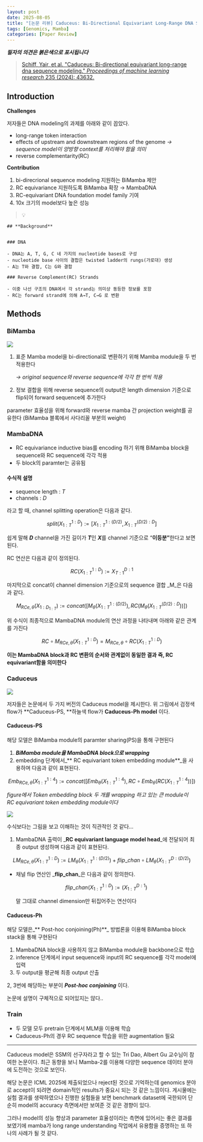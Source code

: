 ```yaml
---
layout: post
date: 2025-08-05
title: "[논문 리뷰] Caduceus: Bi-Directional Equivariant Long-Range DNA Sequence Modeling"
tags: [Genomics, Mamba]
categories: [Paper Review]
---
```


<span class="notion-red">_**필자의 의견은 붉은색으로 표시됩니다**_</span>


> [Schiff, Yair, et al. "Caduceus: Bi-directional equivariant long-range dna sequence modeling." ](https://pmc.ncbi.nlm.nih.gov/articles/PMC12189541/)[_Proceedings of machine learning research_](https://pmc.ncbi.nlm.nih.gov/articles/PMC12189541/)[ 235 (2024): 43632.](https://pmc.ncbi.nlm.nih.gov/articles/PMC12189541/)



## Introduction


**Challenges**


저자들은 DNA modeling의 과제를 아래와 같이 꼽았다.

- long-range token interaction
- effects of upstream and downstream regions of the genome 
_→ sequence model이 양방향 context를 처리해야 함을 의미_
- reverse complementarity(RC)

**Contribution**

1. bi-direcrional sequence modeling 지원하는 BiMamba 제안
1. RC equivariance 지원하도록 BiMamba 확장 → MambaDNA
1. RC-equivariant DNA foundation model family 기여
1. 10x 크기의 model보다 높은 성능

> 💡 


	## **Background**


	### DNA

	- DNA는 A, T, G, C 네 가지의 nucleotide bases로 구성
	- nucleotide base 사이의 결합은 twisted ladder의 rungs(가로대) 생성
	- A는 T와 결합, C는 G와 결합

	### Reverse Complement(RC) Strands

	- 이중 나선 구조의 DNA에서 각 strand는 의미상 동등한 정보를 포함
	- RC는 forward strand에 의해 A→T, C→G 로 변환


## Methods



### BiMamba


![](https://prod-files-secure.s3.us-west-2.amazonaws.com/542b861c-36a8-4051-84e5-8804b6728dba/2c247d59-7815-4980-99f0-8f0d21f445a7/image.png?X-Amz-Algorithm=AWS4-HMAC-SHA256&X-Amz-Content-Sha256=UNSIGNED-PAYLOAD&X-Amz-Credential=ASIAZI2LB466TD5EBPX6%2F20250816%2Fus-west-2%2Fs3%2Faws4_request&X-Amz-Date=20250816T170108Z&X-Amz-Expires=3600&X-Amz-Security-Token=IQoJb3JpZ2luX2VjEC0aCXVzLXdlc3QtMiJIMEYCIQCnEYraaLBZDwLPpYHJe7%2FyP2z8%2BFKCnKEs226YlQG5fgIhAMWM0g1G5mHiimDY2ahT6XiUFR93b2ImJmdDFrhZGzd0Kv8DCHYQABoMNjM3NDIzMTgzODA1Igx5CG4zrgHjRNZGDt0q3ANhryH9%2FRbHIxMhYT5Z7Kr6bk7XFocOvmRBLC0L4Pev6SrD2PzFZ9XrhP9xRcSHznwBJitduxIRb1gz4vXmmfgfuwXBeJMgW8K0TxelOM7sdy1ATcDKWLBDYBir2c9xW6WSfgHgNzJNhNoOQHWg6WxVFtZ55eEiq9AI29pSqrRKu1Sfjuqdxo7nuQlQ2dxw9aPEUJPdCUki%2BrB35LOKiJx2hR5wFwUPWe%2BxqRAfoBuqiH2oCEZudvAPR9eXEYwTUaMhhBnnxoIGNMBFM%2FcR03qo61sOLO4NKdhfQOtsierdMGN7Rigx0aXi%2FkoPIHjaNiWvA%2Fpv%2B3Khj7XjYPsSHNd4lE5YbisTVaQhZYxsdEbObljfFiApsgtnLJ1O90tYOlnaemISrYDv5gqp58MLdlI1V2mwxmvi%2B5GLQc9fLPRtL6wgPHq2lR5ZHletGoHxngDOMU02vPHiL9bFWkHhaAvIy4Tzp1lU89w%2BpNrkfJaUKwSxw5QpYBo3ZVi18nL4o00G7maD3nIKaY5a1u%2FRwKP0Dz%2B%2FUXYTblEwy5hpvQL2Ca65Z7xqnyB4B1x1z%2BK6PKAqZ%2FW5uCzZB%2FbyAtpRwyusKr%2F5EE%2FNXgYJw1XHRbtf8K142qez2qniMnr%2FgzCm%2FYHFBjqkAdI50d6E77h0eQ8LYDBWYV%2BUk9G0TiomD836%2F7vAHKa9LNQ7mP3Uhkei74zJJ1uS2FSIR2wRFfYG4m6zVSYZY0SH9XJmLTcFsct2TCQO5aaDY9OaljiyC7JiOpzik4hR69NXEJd%2FrQsQXai88APGoMBoP6EBLfwHdoWxU2ur3X8lDh%2BfFAPdevWVbwFs2pjTMh697kgCJTqZMowA7481f35xXcNu&X-Amz-Signature=ef2b1bdcc308aacee199341cfd90de18f931d49b0429f869a54a2b2e159730fd&X-Amz-SignedHeaders=host&x-amz-checksum-mode=ENABLED&x-id=GetObject)

1. 표준 Mamba model을 bi-directional로 변환하기 위해 Mamba module을 두 번 적용한다

	_→ original sequence와 reverse sequence에 각각 한 번씩 적용_

1. 정보 결합을 위해 reverse sequence의 output은 length dimension 기준으로 flip되어 forward sequence에 추가한다

parameter 효율성을 위해 forward와 reverse mamba 간 projection weight를 공유한다 (BiMamba 블록에서 사다리꼴 부분의 weight)



### MambaDNA

- RC equivariance inductive bias를 encoding 하기 위해 BiMamba block을 sequence와 RC sequence에 각각 적용
- 두 block의 paramter는 공유됨


#### 수식적 설명

- sequence length : _T_
- channels : _D_

라고 할 때,  channel splitting operation은 다음과 같다.


$$
split(X^{1:D}_{1:T}):=[X^{1:(D/2)}_{1:T},X^{(D/2):D}_{1:T}]
$$


<span class="notion-red">쉽게 말해 </span><span class="notion-red">_**D**_</span><span class="notion-red"> channel을 가진 길이가 </span><span class="notion-red">_**T**_</span><span class="notion-red">인 </span><span class="notion-red">_**X**_</span><span class="notion-red">를 channel 기준으로 “</span><span class="notion-red">**이등분”**</span><span class="notion-red">한다고 보면 된다.</span>


RC 연산은 다음과 같이 정의된다.


$$
RC(X^{1:D}_{1:T}):=X^{D:1}_{T:1}
$$


마지막으로 concat이 channel dimension 기준으로의 sequence 결합 _M_은 다음과 같다.


$$
M_{RCe,\theta}(X_{1:D_{1:T}}):=concat([M_{\theta}(X^{1:(D/2)}_{1:T}),RC(M_{\theta}(X^{(D/2):D}_{1:T}))])
$$


위 수식이 최종적으로 MambaDNA module의 연산 과정을 나타내며 아래와 같은 관계를 가진다


$$
RC\circ M_{RCe,\theta}(X^{1:D}_{1:T}) = M_{RCe,\theta} \circ RC(X^{1:D}_{1:T})
$$


**이는 MambaDNA block과 RC 변환의 순서와 관계없이 동일한 결과 즉, RC equivariant함을 의미한다**



### Caduceus


![](https://prod-files-secure.s3.us-west-2.amazonaws.com/542b861c-36a8-4051-84e5-8804b6728dba/f94a60d7-8145-473b-aef9-7c68d3ec604a/image.png?X-Amz-Algorithm=AWS4-HMAC-SHA256&X-Amz-Content-Sha256=UNSIGNED-PAYLOAD&X-Amz-Credential=ASIAZI2LB466TD5EBPX6%2F20250816%2Fus-west-2%2Fs3%2Faws4_request&X-Amz-Date=20250816T170108Z&X-Amz-Expires=3600&X-Amz-Security-Token=IQoJb3JpZ2luX2VjEC0aCXVzLXdlc3QtMiJIMEYCIQCnEYraaLBZDwLPpYHJe7%2FyP2z8%2BFKCnKEs226YlQG5fgIhAMWM0g1G5mHiimDY2ahT6XiUFR93b2ImJmdDFrhZGzd0Kv8DCHYQABoMNjM3NDIzMTgzODA1Igx5CG4zrgHjRNZGDt0q3ANhryH9%2FRbHIxMhYT5Z7Kr6bk7XFocOvmRBLC0L4Pev6SrD2PzFZ9XrhP9xRcSHznwBJitduxIRb1gz4vXmmfgfuwXBeJMgW8K0TxelOM7sdy1ATcDKWLBDYBir2c9xW6WSfgHgNzJNhNoOQHWg6WxVFtZ55eEiq9AI29pSqrRKu1Sfjuqdxo7nuQlQ2dxw9aPEUJPdCUki%2BrB35LOKiJx2hR5wFwUPWe%2BxqRAfoBuqiH2oCEZudvAPR9eXEYwTUaMhhBnnxoIGNMBFM%2FcR03qo61sOLO4NKdhfQOtsierdMGN7Rigx0aXi%2FkoPIHjaNiWvA%2Fpv%2B3Khj7XjYPsSHNd4lE5YbisTVaQhZYxsdEbObljfFiApsgtnLJ1O90tYOlnaemISrYDv5gqp58MLdlI1V2mwxmvi%2B5GLQc9fLPRtL6wgPHq2lR5ZHletGoHxngDOMU02vPHiL9bFWkHhaAvIy4Tzp1lU89w%2BpNrkfJaUKwSxw5QpYBo3ZVi18nL4o00G7maD3nIKaY5a1u%2FRwKP0Dz%2B%2FUXYTblEwy5hpvQL2Ca65Z7xqnyB4B1x1z%2BK6PKAqZ%2FW5uCzZB%2FbyAtpRwyusKr%2F5EE%2FNXgYJw1XHRbtf8K142qez2qniMnr%2FgzCm%2FYHFBjqkAdI50d6E77h0eQ8LYDBWYV%2BUk9G0TiomD836%2F7vAHKa9LNQ7mP3Uhkei74zJJ1uS2FSIR2wRFfYG4m6zVSYZY0SH9XJmLTcFsct2TCQO5aaDY9OaljiyC7JiOpzik4hR69NXEJd%2FrQsQXai88APGoMBoP6EBLfwHdoWxU2ur3X8lDh%2BfFAPdevWVbwFs2pjTMh697kgCJTqZMowA7481f35xXcNu&X-Amz-Signature=d2018f0d70dcdcfe8493b392ab47c2e0b8428a23b5095b9328f0c763e99b5fe2&X-Amz-SignedHeaders=host&x-amz-checksum-mode=ENABLED&x-id=GetObject)


저자들은 논문에서 두 가지 버전의 Caduceus model을 제시한다. 위 그림에서 검정색 flow가 **Caduceus-PS, **하늘색 flow가 **Caduceus-Ph model** 이다.



#### Caduceus-PS


해당 모델은 BiMamba module의 paramter sharing(PS)을 통해 구현된다

1. _**BiMamba module을 MambaDNA block으로 wrapping**_
1. embedding 단계에서_** RC equivariant token embedding module**_을 사용하며 다음과 같이 표현된다.

$$
Emb_{RCe,\theta}(X^{1:4}_{1:T}):=concat([Emb_{\theta}(X^{1:4}_{1:T}),RC \circ Emb_{\theta}(RC(X^{1:4}_{1:T}))])
$$


_figure에서 Token embedding block 두 개를 wrapping 하고 있는 큰 module이 RC equivariant token embedding module이다_


![](https://prod-files-secure.s3.us-west-2.amazonaws.com/542b861c-36a8-4051-84e5-8804b6728dba/b175e4da-71eb-4e91-8c23-a06dabe673c9/image.png?X-Amz-Algorithm=AWS4-HMAC-SHA256&X-Amz-Content-Sha256=UNSIGNED-PAYLOAD&X-Amz-Credential=ASIAZI2LB466TD5EBPX6%2F20250816%2Fus-west-2%2Fs3%2Faws4_request&X-Amz-Date=20250816T170108Z&X-Amz-Expires=3600&X-Amz-Security-Token=IQoJb3JpZ2luX2VjEC0aCXVzLXdlc3QtMiJIMEYCIQCnEYraaLBZDwLPpYHJe7%2FyP2z8%2BFKCnKEs226YlQG5fgIhAMWM0g1G5mHiimDY2ahT6XiUFR93b2ImJmdDFrhZGzd0Kv8DCHYQABoMNjM3NDIzMTgzODA1Igx5CG4zrgHjRNZGDt0q3ANhryH9%2FRbHIxMhYT5Z7Kr6bk7XFocOvmRBLC0L4Pev6SrD2PzFZ9XrhP9xRcSHznwBJitduxIRb1gz4vXmmfgfuwXBeJMgW8K0TxelOM7sdy1ATcDKWLBDYBir2c9xW6WSfgHgNzJNhNoOQHWg6WxVFtZ55eEiq9AI29pSqrRKu1Sfjuqdxo7nuQlQ2dxw9aPEUJPdCUki%2BrB35LOKiJx2hR5wFwUPWe%2BxqRAfoBuqiH2oCEZudvAPR9eXEYwTUaMhhBnnxoIGNMBFM%2FcR03qo61sOLO4NKdhfQOtsierdMGN7Rigx0aXi%2FkoPIHjaNiWvA%2Fpv%2B3Khj7XjYPsSHNd4lE5YbisTVaQhZYxsdEbObljfFiApsgtnLJ1O90tYOlnaemISrYDv5gqp58MLdlI1V2mwxmvi%2B5GLQc9fLPRtL6wgPHq2lR5ZHletGoHxngDOMU02vPHiL9bFWkHhaAvIy4Tzp1lU89w%2BpNrkfJaUKwSxw5QpYBo3ZVi18nL4o00G7maD3nIKaY5a1u%2FRwKP0Dz%2B%2FUXYTblEwy5hpvQL2Ca65Z7xqnyB4B1x1z%2BK6PKAqZ%2FW5uCzZB%2FbyAtpRwyusKr%2F5EE%2FNXgYJw1XHRbtf8K142qez2qniMnr%2FgzCm%2FYHFBjqkAdI50d6E77h0eQ8LYDBWYV%2BUk9G0TiomD836%2F7vAHKa9LNQ7mP3Uhkei74zJJ1uS2FSIR2wRFfYG4m6zVSYZY0SH9XJmLTcFsct2TCQO5aaDY9OaljiyC7JiOpzik4hR69NXEJd%2FrQsQXai88APGoMBoP6EBLfwHdoWxU2ur3X8lDh%2BfFAPdevWVbwFs2pjTMh697kgCJTqZMowA7481f35xXcNu&X-Amz-Signature=89b56b83beb1fb61e389cd7dbcbc375fd7c06e39b7f8e0dbc6713aa58531434f&X-Amz-SignedHeaders=host&x-amz-checksum-mode=ENABLED&x-id=GetObject)


<span class="notion-red">수식보다는 그림을 보고 이해하는 것이 직관적인 것 같다…</span>

1. MambaDNA 출력이 _**RC equivariant language model head**_에 전달되어 최종 output 생성하며 다음과 같이 표현된다.

$$
LM_{RCe,\theta}(X^{1:D}_{1:T}):= LM_{\theta}(X^{1:(D/2)}_{1:T})+flip\_chan\circ LM_{\theta}(X^{D:(D/2)}_{1:T})
$$

- 채널 flip 연산인 _**flip\_chan**_은 다음과 같이 정의한다.

	$$
	flip\_chan(X^{1:D}_{1:T}):=(X^{D:1}_{1:T})
	$$


	말 그대로 channel dimension만 뒤집어주는 연산이다



#### Caduceus-Ph


해당 모델은_** Post-hoc conjoining(Ph)**_ 방법론을 이용해 BiMamba block stack을 통해 구현된다

1. MambaDNA block을 사용하지 않고 BiMamba module을 backbone으로 학습
1. inference 단계에서 input sequence와 input의 RC sequence를 각각 model에 입력
1. 두 output을 평균해 최종 output 산출

2, 3번에 해당하는 부분이 _**Post-hoc conjoining**_ 이다.


<span class="notion-red">논문에 설명이 구체적으로 되어있지는 않다..</span>



### Train

- 두 모델 모두 pretrain 단계에서 MLM을 이용해 학습
- Caduceus-Ph의 경우 RC sequence 학습을 위한 augmentation 필요

---


<span class="notion-red">Caduceus model은 SSM의 선구자라고 할 수 있는 Tri Dao, Albert Gu 교수님이 참여한 논문이다. 최근 동향을 보니 Mamba-2를 이용해 다양한 sequence 데이터 분야에 도전하는 것으로 보인다.</span>


<span class="notion-red">해당 논문은 ICML 2025에 제출되었으나 reject된 것으로 기억하는데 genomics 분야로 accept이 되려면 domain적인 results가 중요시 되는 것 같은 느낌이다. 게시물에는 실험 결과를 생략하였으나 진행한 실험들을 보면 benchmark dataset에 국한되어 단순히 model의 accuracy 측면에서만 보여준 것 같은 경향이 있다.</span>


<span class="notion-red">그러나 model의 성능 향상과 parameter 효율성이라는 측면에 있어서는 좋은 결과를 보였기에 mamba가 long range understanding 작업에서 유용함을 증명하는 또 하나의 사례가 될 것 같다.</span>

